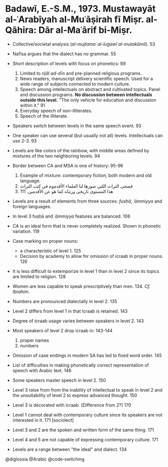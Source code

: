 # Badawī, E.-S.M., 1973. Mustawayāt al-ʿArabīyah al-Muʿāṣirah fī Miṣr. al-Qāhira: Dār al-Maʿārif bi-Miṣr. 

- Collective/societal analysis (*al-mujtamaʿ al-luġawī al-mutakāmil*). 53

- Nafīsa argues that the dialect has no grammar. 55

- Short description of levels with focus on phonetics: 89
  1. Limited to *rijāl ad-dīn* and pre-planned religious programs.
  2. News readers, manuscript delivery scientific speech. Used for a wide range of subjects connected to modern culture.
  3. Speech among intellectuals on abstract and cultivated topics. Panel and discussion programs. **No discussion between intellectuals outside this level.** "The only vehicle for education and discussion within it." 91
  4. Everyday speech of non-illiterates.
  5. Speech of the illiterate.
	
- Speakers switch between levels in the same speech event. 93

- One speaker can use several (but usually not all) levels. Intellectuals can use 2-3. 93

- Levels are like colors of the rainbow, with middle areas defined by mixtures of the two neighboring levels. 94

- Border between CA and MSA is one of history: 95-96
  1. Example of mixture: contemporary fiction, both modern and old language. 
  2. فصحى التراث اللتي صورها لنا العلماء الأقدموم في كتب التراث 
  2. هذا المستوى تاريخى ورثناه كما هو عن الأقدمين. 111

- Levels are a result of elements from three sources: *fusḥā*, *ʿāmmiyya* and foreign languages.

- In level 3 fuṣḥā and *ʿāmmiyya* features are balanced. 106

- CA is an ideal form that is never completely realized. Shown in phonetic variation. 119

- Case marking on proper nouns:
  - a characteristic of  level 1. 125 
  - Decision by academy to allow for omission of icraab in proper nouns. 126

- It is less difficult to extemporize in  level 1 than in level 2 since its topics are limited to religion. 128

- Women are less capable to speak prescriptively than men. 134. *Cf. Ibrahim.*

- Numbers are pronounced dialectally in level 2. 135

- Level 2 differs from level 1 in that icraab is retained.  143

- Degree of icraab usage varies between speakers in level 2. 143

- Most speakers of level 2 drop icraab in: 143-144
  1. proper names
  2. numbers

- Omission of case endings in modern SA has led to fixed word order. 145

- List of difficulties in making phonetically correct representation of speech with Arabic text. 146

- Some speakers master speech in level 2. 150

- Level 3 raise from from the inability of intellectual to speak in level 2 and the unsuitability of level 2 to express advanced thought. 150

- Level 3 is decorated with icraab. [Difference from  2?] 170

- Level 1 cannot deal with contemporary culture since its speakers are not interested in it. 171 [sociolect]

- Level 3 and 2 are the spoken and written form of the same thing. 171

- Level 4 and 5 are not capable of expressing contemporary culture. 171

- Levels are a range between "the ideal" and dialect. 134

@diglossia
@Arabic
@code-switching
